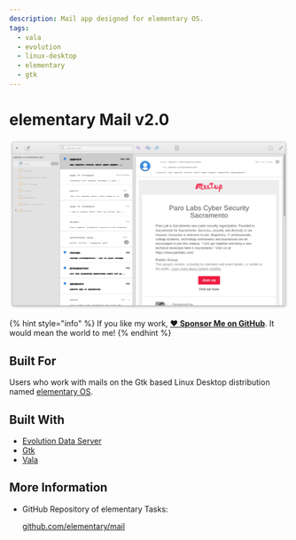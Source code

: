 ```yaml
---
description: Mail app designed for elementary OS.
tags:
  - vala
  - evolution
  - linux-desktop
  - elementary
  - gtk
---
```


# elementary Mail v2.0

![](../.gitbook/assets/io.elementary.mail.png)

{% hint style="info" %}
If you like my work, [**❤️ Sponsor Me on GitHub**](https://github.com/sponsors/marbetschar). It would mean the world to me!
{% endhint %}

## Built For

Users who work with mails on the Gtk based Linux Desktop distribution named [elementary OS](https://elementary.io/).

## Built With

* [Evolution Data Server](https://gitlab.gnome.org/GNOME/evolution-data-server)
* [Gtk](https://www.gtk.org/)
* [Vala](https://wiki.gnome.org/Projects/Vala/Tutorial)

## More Information

* GitHub Repository of elementary Tasks:

  [github.com/elementary/mail](https://github.com/elementary/mail)

